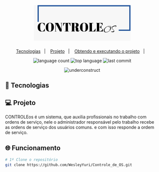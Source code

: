 <h1 align="center">
    <img alt="ControleOS" title="ControleOS" src="Front-end/images/logo.jpeg" />
</h1>

<p align="center">
  <a href="#-tecnologias">Tecnologias</a>&nbsp;&nbsp;&nbsp;|&nbsp;&nbsp;&nbsp;
  <a href="#-projeto">Projeto</a>&nbsp;&nbsp;&nbsp;|&nbsp;&nbsp;&nbsp;
  <a href="#-funcionamento">Obtendo e executando o projeto</a>&nbsp;&nbsp;&nbsp;|&nbsp;&nbsp;&nbsp;
</p>

<p align="center">
  <img alt="language count" src="https://img.shields.io/github/languages/count/WesleyYuri/Controle_de_OS">
  <img alt="top language" src="https://img.shields.io/github/languages/top/WesleyYuri/Controle_de_OS">
  <img alt="last commit" src="https://img.shields.io/github/last-commit/WesleyYuri/Controle_de_OS">
</p>

<p align="center">
  <img alt="underconstruct" src="https://www.icpnetwork.eu/wp-content/uploads/2018/01/Under-Construction.jpg" width="75%">
</p>

## 🚀 Tecnologias

## 💻 Projeto
CONTROLEos é um sistema, que auxilia profissionais no trabalho com ordens de serviço, nele o administrador responsável pelo trabalho recebe as ordens de serviço dos usuários comuns. e com isso responde a ordem de serviço.
## 🌐 Funcionamento

```bash
# 1º Clone o repositório
git clone https://github.com/WesleyYuri/Controle_de_OS.git
```


